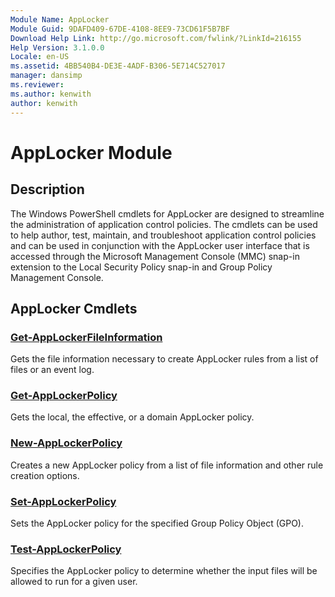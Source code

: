 ```yaml
---
Module Name: AppLocker
Module Guid: 9DAFD409-67DE-4108-8EE9-73CD61F5B7BF
Download Help Link: http://go.microsoft.com/fwlink/?LinkId=216155
Help Version: 3.1.0.0
Locale: en-US
ms.assetid: 4BB540B4-DE3E-4ADF-B306-5E714C527017
manager: dansimp
ms.reviewer:
ms.author: kenwith
author: kenwith
---
```


# AppLocker Module
## Description
The Windows PowerShell cmdlets for AppLocker are designed to streamline the administration of application control policies. The cmdlets can be used to help author, test, maintain, and troubleshoot application control policies and can be used in conjunction with the AppLocker user interface that is accessed through the Microsoft Management Console (MMC) snap-in extension to the Local Security Policy snap-in and Group Policy Management Console.
## AppLocker Cmdlets
### [Get-AppLockerFileInformation](./Get-AppLockerFileInformation.md)
Gets the file information necessary to create AppLocker rules from a list of files or an event log.

### [Get-AppLockerPolicy](./Get-AppLockerPolicy.md)
Gets the local, the effective, or a domain AppLocker policy.

### [New-AppLockerPolicy](./New-AppLockerPolicy.md)
Creates a new AppLocker policy from a list of file information and other rule creation options.

### [Set-AppLockerPolicy](./Set-AppLockerPolicy.md)
Sets the AppLocker policy for the specified Group Policy Object (GPO).

### [Test-AppLockerPolicy](./Test-AppLockerPolicy.md)
Specifies the AppLocker policy to determine whether the input files will be allowed to run for a given user.
